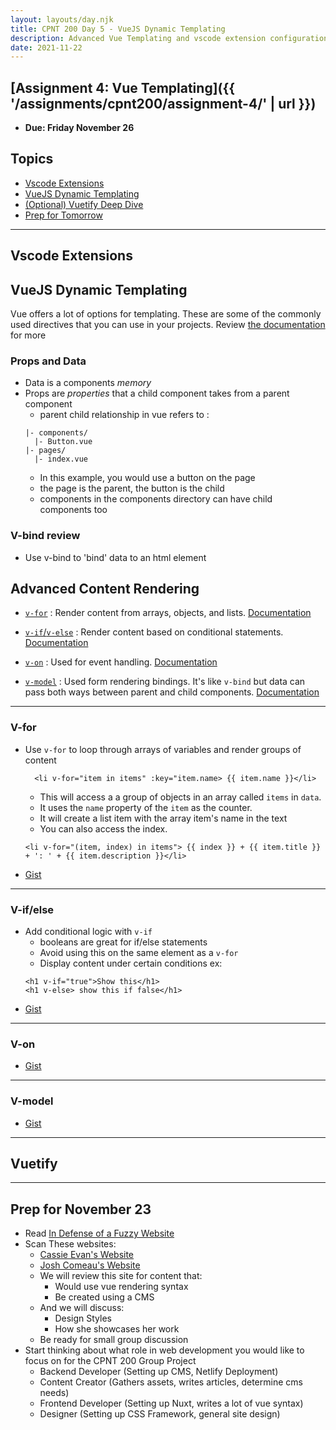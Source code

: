 ```yaml
---
layout: layouts/day.njk
title: CPNT 200 Day 5 - VueJS Dynamic Templating
description: Advanced Vue Templating and vscode extension configuration
date: 2021-11-22
---
```


## [Assignment 4: Vue Templating]({{ '/assignments/cpnt200/assignment-4/' | url }})
- **Due: Friday November 26**

## Topics
- [Vscode Extensions](#vscode)
- [VueJS Dynamic Templating](#vue-syntax)
- [(Optional) Vuetify Deep Dive](#vuetify)
- [Prep for Tomorrow](#prep)
---

## <a id="vscode"></a> Vscode Extensions


## <a id="vue-syntax"></a>VueJS Dynamic Templating
Vue offers a lot of options for templating. These are some of the commonly used directives that you can use in your projects. Review [the documentation](https://vuejs.org/v2/guide/) for more 

### Props and Data
- Data is a components _memory_
- Props are _properties_ that a child component takes from a parent component
  - parent child relationship in vue refers to :
  ```
  |- components/
    |- Button.vue
  |- pages/
    |- index.vue
  ```
  - In this example, you would use a button on the page
  - the page is the parent, the button is the child
  - components in the components directory can have child components too

### V-bind review
- Use v-bind to 'bind' data to an html element

## Advanced Content Rendering
- [`v-for`](#v-for)
  : Render content from arrays, objects, and lists. [Documentation](https://vuejs.org/v2/guide/list.html)

- [`v-if`/`v-else`](#v-if)
  : Render content based on conditional statements. [Documentation](https://vuejs.org/v2/guide/conditional.html)

- [`v-on`](#v-on)
  : Used for event handling. [Documentation](https://vuejs.org/v2/guide/events.html)

- [`v-model`](#v-model)
  : Used form rendering bindings. It's like `v-bind` but data can pass both ways between parent and child components. [Documentation](https://vuejs.org/v2/guide/forms.html)

---

### <a id="v-for">V-for</a>

- Use `v-for` to loop through arrays of variables and render groups of content
  ```
    <li v-for="item in items" :key="item.name> {{ item.name }}</li>
  ```
  - This will access a a group of objects in an array called `items` in `data`.
  - It uses the `name` property of the `item` as the counter.
  - It will create a list item with the array item's name in the text
  - You  can also access the index.
  ```
  <li v-for="(item, index) in items"> {{ index }} + {{ item.title }} + ': ' + {{ item.description }}</li>
  ```
- [Gist]()

---

### <a id="v-if">V-if/else</a>

- Add conditional logic with `v-if`
  - booleans are great for if/else statements
  - Avoid using this on the same element as a `v-for`
  - Display content under certain conditions ex:
  ```
  <h1 v-if="true">Show this</h1>
  <h1 v-else> show this if false</h1>
- [Gist]() 

---

### <a id="v-on">V-on</a>

- [Gist]()

---

### <a id="v-model">V-model</a>

- [Gist]()

---

## <a id="vuetify"></a>Vuetify

---

## Prep for November 23
- Read [In Defense of a Fuzzy Website](https://css-tricks.com/in-defense-of-a-fussy-website/)
- Scan These websites:
  - [Cassie Evan's Website](https://www.cassie.codes/)
  - [Josh Comeau's Website](https://www.joshwcomeau.com/)
  - We will review this site for content that:
    - Would use vue rendering syntax
    - Be created using a CMS
  - And we will discuss:
    - Design Styles
    - How she showcases her work
  - Be ready for small group discussion
- Start thinking about what role in web development you would like to focus on for the CPNT 200 Group Project
  - Backend Developer (Setting up CMS, Netlify Deployment)
  - Content Creator (Gathers assets, writes articles, determine cms needs)
  - Frontend Developer (Setting up Nuxt, writes a lot of vue syntax)
  - Designer (Setting up CSS Framework, general site design)